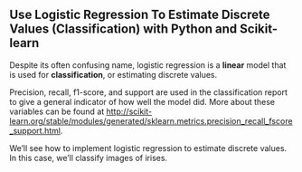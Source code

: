## Use Logistic Regression To Estimate Discrete Values (Classification) with Python and Scikit-learn

Despite its often confusing name, logistic regression is a **linear** model that is used for **classification**, or estimating discrete values.

Precision, recall, f1-score, and support are used in the classification report to give a general indicator of how well the model did. More about these variables can be found at http://scikit-learn.org/stable/modules/generated/sklearn.metrics.precision_recall_fscore_support.html.

We’ll see how to implement logistic regression to estimate discrete values. In this case, we’ll classify images of irises.